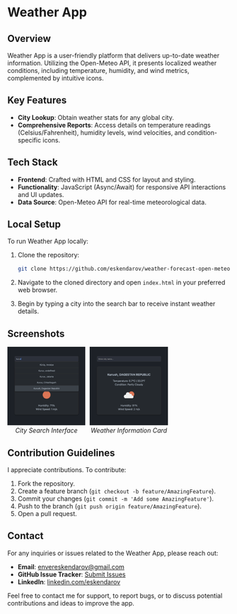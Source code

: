 # Weather App

## Overview

Weather App is a user-friendly platform that delivers up-to-date weather information. Utilizing the Open-Meteo API, it presents localized weather conditions, including temperature, humidity, and wind metrics, complemented by intuitive icons.

## Key Features

-   **City Lookup**: Obtain weather stats for any global city.
-   **Comprehensive Reports**: Access details on temperature readings (Celsius/Fahrenheit), humidity levels, wind velocities, and condition-specific icons.

## Tech Stack

-   **Frontend**: Crafted with HTML and CSS for layout and styling.
-   **Functionality**: JavaScript (Async/Await) for responsive API interactions and UI updates.
-   **Data Source**: Open-Meteo API for real-time meteorological data.

## Local Setup

To run Weather App locally:

1. Clone the repository:
    ```sh
    git clone https://github.com/eskendarov/weather-forecast-open-meteo.git
    ```
2. Navigate to the cloned directory and open `index.html` in your preferred web browser.

3. Begin by typing a city into the search bar to receive instant weather details.

## Screenshots

<div style="display: grid; grid-template-columns: 35% 2% 35%;" align="center">
  <div>
  <img src="images/city-search-interface.png" alt="City Search Interface" />
  <br>
  <em>City Search Interface</em>
</div>
<div></div>
<div>
  <img src="images/weather-information-card.png" alt="Weather Information Card" />
  <br>
  <em>Weather Information Card</em>
</div>
</div>

## Contribution Guidelines

I appreciate contributions. To contribute:

1. Fork the repository.
2. Create a feature branch (`git checkout -b feature/AmazingFeature`).
3. Commit your changes (`git commit -m 'Add some AmazingFeature'`).
4. Push to the branch (`git push origin feature/AmazingFeature`).
5. Open a pull request.

## Contact

For any inquiries or issues related to the Weather App, please reach out:

-   **Email**: [envereskendarov@gmail.com](mailto:envereskendarov@gmail.com)
-   **GitHub Issue Tracker**: [Submit Issues](https://github.com/eskendarov/weather-forecast-open-meteo/issues)
-   **LinkedIn**: [linkedin.com/eskendarov](http://linkedin.com/in/eskendarov/)

Feel free to contact me for support, to report bugs, or to discuss potential contributions and ideas to improve the app.
